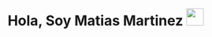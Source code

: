 <h1 align="center"><b>Hola, Soy Matias Martinez </b><img src="https://media.giphy.com/media/hvRJCLFzcasrR4ia7z/giphy.gif" width="35"></h1>
